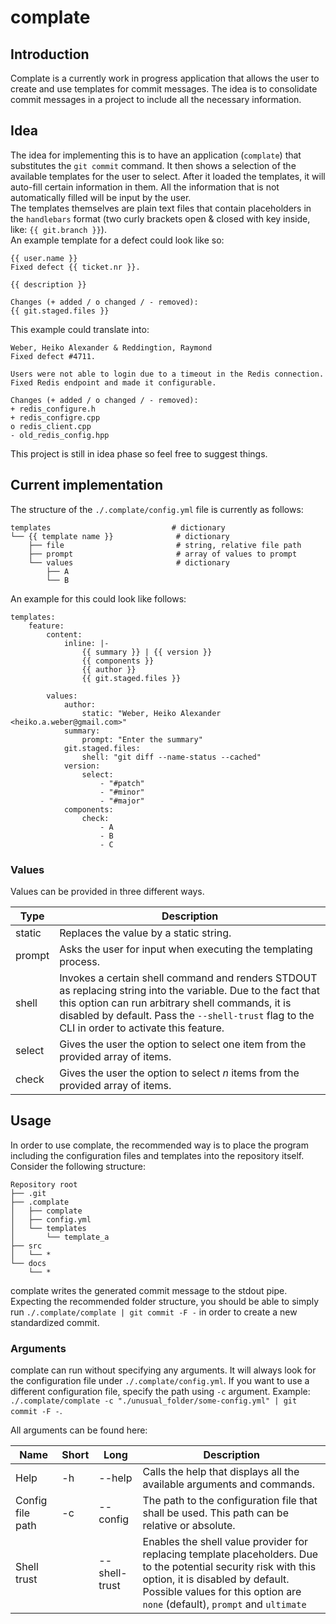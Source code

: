 # complate

## Introduction

Complate is a currently work in progress application that allows the user to create and use templates for commit messages. The idea is to consolidate commit messages in a project to include all the necessary information.

## Idea

The idea for implementing this is to have an application (`complate`) that substitutes the `git commit` command. It then shows a selection of the available templates for the user to select. After it loaded the templates, it will auto-fill certain information in them. All the information that is not automatically filled will be input by the user.\
The templates themselves are plain text files that contain placeholders in the `handlebars` format (two curly brackets open & closed with key inside, like: `{{ git.branch }}`).\
An example template for a defect could look like so:
```
{{ user.name }}
Fixed defect {{ ticket.nr }}.

{{ description }}

Changes (+ added / o changed / - removed):
{{ git.staged.files }}
```
This example could translate into:
```
Weber, Heiko Alexander & Reddingtion, Raymond
Fixed defect #4711.

Users were not able to login due to a timeout in the Redis connection. Fixed Redis endpoint and made it configurable.

Changes (+ added / o changed / - removed):
+ redis_configure.h
+ redis_configre.cpp
o redis_client.cpp
- old_redis_config.hpp 
```

This project is still in idea phase so feel free to suggest things.

## Current implementation

The structure of the `./.complate/config.yml` file is currently as follows:
```
templates                           # dictionary
└── {{ template name }}              # dictionary
    ├── file                         # string, relative file path
    ├── prompt                       # array of values to prompt
    └── values                       # dictionary
        ├── A
        └── B
```
An example for this could look like follows:
```
templates:
    feature:
        content:
            inline: |-
                {{ summary }} | {{ version }}
                {{ components }}
                {{ author }}
                {{ git.staged.files }}

        values:
            author:
                static: "Weber, Heiko Alexander <heiko.a.weber@gmail.com>"
            summary:
                prompt: "Enter the summary"
            git.staged.files:
                shell: "git diff --name-status --cached"
            version:
                select:
                    - "#patch"
                    - "#minor"
                    - "#major"
            components:
                check:
                    - A
                    - B
                    - C
```

### Values

Values can be provided in three different ways.

|Type|Description|
|-- |-- |
|static|Replaces the value by a static string.|
|prompt|Asks the user for input when executing the templating process.|
|shell|Invokes a certain shell command and renders STDOUT as replacing string into the variable. Due to the fact that this option can run arbitrary shell commands, it is disabled by default. Pass the `--shell-trust` flag to the CLI in order to activate this feature.|
|select|Gives the user the option to select one item from the provided array of items.|
|check|Gives the user the option to select _n_ items from the provided array of items.|

## Usage

In order to use complate, the recommended way is to place the program including the configuration files and templates into the repository itself. Consider the following structure:
```
Repository root
├── .git
├── .complate
│   ├── complate
│   ├── config.yml
│   └── templates
│       └── template_a
├── src
│   └── *
└── docs
    └── *
```

complate writes the generated commit message to the stdout pipe. Expecting the recommended folder structure, you should be able to simply run `./.complate/complate | git commit -F -` in order to create a new standardized commit.

### Arguments

complate can run without specifying any arguments. It will always look for the configuration file under `./.complate/config.yml`. If you want to use a different configuration file, specify the path using `-c` argument. Example: `./.complate/complate -c "./unusual_folder/some-config.yml" | git commit -F -`.

All arguments can be found here:

|Name|Short|Long|Description|
|-- |-- |-- |-- |
|Help|-h|--help|Calls the help that displays all the available arguments and commands.|
|Config file path|-c|--config|The path to the configuration file that shall be used. This path can be relative or absolute.|
|Shell trust||--shell-trust|Enables the shell value provider for replacing template placeholders. Due to the potential security risk with this option, it is disabled by default. Possible values for this option are `none` (default), `prompt` and `ultimate`|
